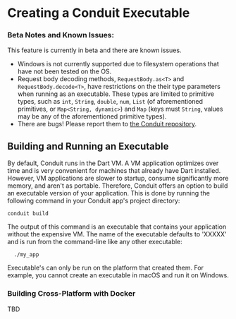 # Creating a Conduit Executable

### Beta Notes and Known Issues:

This feature is currently in beta and there are known issues.

* Windows is not currently supported due to filesystem operations that have not been tested on the OS.
* Request body decoding methods, `RequestBody.as<T>` and `RequestBody.decode<T>`, have restrictions on the their type parameters when running as an executable. These types are limited to primitive types, such as `int`, `String`, `double`, `num`, `List` \(of aforementioned primitives, or `Map<String, dynamic>`\) and `Map` \(keys must `String`, values may be any of the aforementioned primitive types\).
* There are bugs! Please report them to [the Conduit repository](https://github.com/conduit.dart/conduit/issues).

## Building and Running an Executable

By default, Conduit runs in the Dart VM. A VM application optimizes over time and is very convenient for machines that already have Dart installed. However, VM applications are slower to startup, consume significantly more memory, and aren't as portable. Therefore, Conduit offers an option to build an executable version of your application. This is done by running the following command in your Conduit app's project directory:

```text
conduit build
```

The output of this command is an executable that contains your application without the expensive VM. The name of the executable defaults to 'XXXXX' and is run from the command-line like any other executable:

```text
  ./my_app
```

Executable's can only be run on the platform that created them. For example, you cannot create an executable in macOS and run it on Windows.

### Building Cross-Platform with Docker

TBD


